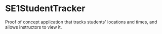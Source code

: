 # SE1StudentTracker
Proof of concept application that tracks students' locations and times, and allows instructors to view it.

